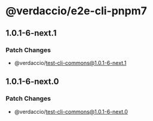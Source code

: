 # @verdaccio/e2e-cli-pnpm7

## 1.0.1-6-next.1

### Patch Changes

- @verdaccio/test-cli-commons@1.0.1-6-next.1

## 1.0.1-6-next.0

### Patch Changes

- @verdaccio/test-cli-commons@1.0.1-6-next.0
